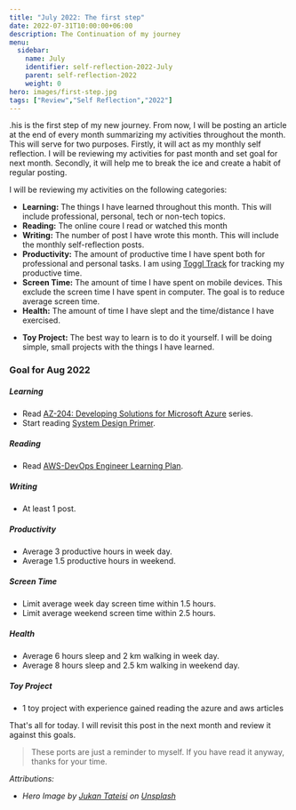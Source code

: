 ```yaml
---
title: "July 2022: The first step"
date: 2022-07-31T10:00:00+06:00
description: The Continuation of my journey
menu:
  sidebar:
    name: July
    identifier: self-reflection-2022-July
    parent: self-reflection-2022
    weight: 0
hero: images/first-step.jpg
tags: ["Review","Self Reflection","2022"]
---
```


.his is the first step of my new journey. From now, I will be posting an article at the end of every month summarizing my activities throughout the month. This will serve for two purposes. Firstly, it will act as my monthly self reflection. I will be reviewing my activities for past month and set goal for next month. Secondly, it will help me to break the ice and create a habit of regular posting.

I will be reviewing my activities on the following categories:

- **Learning:** The things I have learned throughout this month. This will include professional, personal, tech or non-tech topics.
- **Reading:** The online coure I read or watched this month
- **Writing:** The number of post I have wrote this month. This will include the monthly self-reflection posts.
- **Productivity:** The amount of productive time I have spent both for professional and personal tasks. I am using [Toggl Track](https://toggl.com/track/) for tracking my productive time.
- **Screen Time:** The amount of time I have spent on mobile devices. This exclude the screen time I have spent in computer. The goal is to reduce average screen time.
- **Health:** The amount of time I have slept and the time/distance I have exercised.
<!-- - **OSS Contribution:** Any contribution to open-source project. This include my own OSS projects or any third-party projects. -->
- **Toy Project:** The best way to learn is to do it yourself. I will be doing simple, small projects with the things I have learned.

### Goal for Aug 2022

##### Learning

- Read [AZ-204: Developing Solutions for Microsoft Azure](<https://docs.microsoft.com/en-us/certifications/exams/az-204>) series.
- Start reading [System Design Primer](https://github.com/donnemartin/system-design-primer).

##### Reading

- Read [AWS-DevOps Engineer Learning Plan](https://explore.skillbuilder.aws/learn/lp/85/DevOps%2520Engineer%2520Learning%2520Plan).

##### Writing

- At least 1 post.

##### Productivity

- Average 3 productive hours in week day.
- Average 1.5 productive hours in weekend.

##### Screen Time

- Limit average week day screen time within 1.5 hours.
- Limit average weekend screen time within 2.5 hours.

##### Health

- Average 6 hours sleep and 2 km walking in week day.
- Average 8 hours sleep and 2.5 km walking in weekend day.

<!-- ##### OSS Contribution

- Fix at least 1 bug in [hugo-toha/toha](https://github.com/hugo-toha/toha).
- Finish at least 2 section in new hugo theme. -->

##### Toy Project

- 1 toy project with experience gained reading the azure and aws articles

That's all for today. I will revisit this post in the next month and review it against this goals.

> These ports are just a reminder to myself. If you have read it anyway, thanks for your time.

*Attributions:*

- *Hero Image by [Jukan Tateisi](https://unsplash.com/@tateisimikito?utm_source=unsplash&utm_medium=referral&utm_content=creditCopyText) on [Unsplash](https://unsplash.com/?utm_source=unsplash&utm_medium=referral&utm_content=creditCopyText)*
